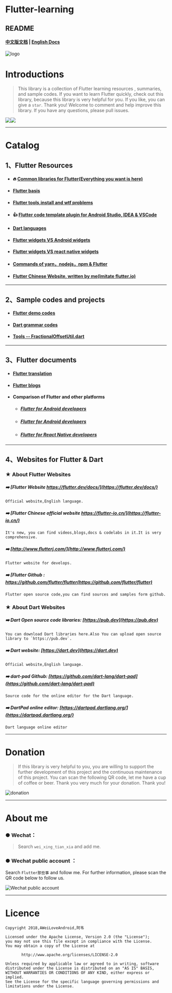# Flutter-learning

## README    

#### [中文版文档](https://github.com/AweiLoveAndroid/Flutter-learning/blob/master/README.md)   |   [English Docs](https://github.com/AweiLoveAndroid/Flutter-learning/blob/master/README-EN.md)

![logo](https://github.com/AweiLoveAndroid/Flutter-learning/blob/master/pics/logo.png?raw=true)


# Introductions

> This library is a collection of Flutter learning resources , summaries, and sample codes. If you want to learn Flutter quickly, check out this library, because this library is very helpful for you. If you like, you can give a `star`. Thank you! Welcome to comment and help improve this library. If you have any questions, please pull issues.

![](https://img.shields.io/badge/platform-android-lightgreen.svg)![](https://img.shields.io/badge/platform-ios-lightgreen.svg)

----

# Catalog

## 1、Flutter Resources

* #### :fire:   [Common libraries for Flutter(Everything you want is here)](https://github.com/AweiLoveAndroid/Flutter-learning/blob/master/readme/Flutter%E7%9A%84%E9%9C%80%E8%A6%81%E4%B8%8E%E5%8E%9F%E7%94%9F%E4%BA%A4%E4%BA%92%E7%9A%84%E4%B8%80%E4%BA%9B%E5%B8%B8%E7%94%A8%E5%BA%93/English_docs/Common%20libraries%20for%20Flutter.md)

* #### [Flutter basis](https://www.jianshu.com/p/2c9867e737a1)

* #### [Flutter tools,install and wtf problems](https://github.com/AweiLoveAndroid/Flutter-learning/blob/master/readme/Flutter%E4%BB%8E%E9%85%8D%E7%BD%AE%E5%AE%89%E8%A3%85%E5%88%B0%E5%A1%AB%E5%9D%91%E6%8C%87%E5%8D%97%E8%AF%A6%E8%A7%A3.md)


* #### :+1: [Flutter code template plugin for Android Studio, IDEA & VSCode](https://github.com/AweiLoveAndroid/Flutter-learning/tree/master/code_plugins)

* #### [Dart languages](https://github.com/AweiLoveAndroid/Flutter-learning/blob/master/readme/Dart%E8%AF%AD%E6%B3%95.md)

* #### [Flutter widgets VS Android widgets](https://github.com/AweiLoveAndroid/Flutter-learning/blob/master/readme/Flutter%E5%92%8C%E5%8E%9F%E7%94%9FAndroid%E6%8E%A7%E4%BB%B6%E5%AF%B9%E6%AF%94.md)

* #### [Flutter widgets VS react native widgets](https://github.com/AweiLoveAndroid/Flutter-learning/blob/master/readme/Flutter%E5%92%8Creact%20native%E7%9A%84%E5%AF%B9%E6%AF%94.md)

* #### [Commands of yarn，nodejs，npm & Flutter](https://github.com/AweiLoveAndroid/Flutter-learning/blob/master/readme/yarn%EF%BC%8Cnodejs%EF%BC%8Cnpm%EF%BC%8CFlutter%E6%9C%89%E5%85%B3%E5%91%BD%E4%BB%A4.md)

* #### [Flutter Chinese Website, written by me(Imitate flutter.io)](https://github.com/AweiLoveAndroid/FlutterWebsiteCN_Mine)

----


## 2、Sample codes and projects


* #### [Flutter demo codes](https://github.com/AweiLoveAndroid/Flutter-learning/tree/master/projects/flutter-demo)


* #### [Dart grammar codes](https://github.com/AweiLoveAndroid/Flutter-learning/tree/master/projects/dart_demo/test)

* #### [Tools -- FractionalOffsetUtil.dart](https://github.com/AweiLoveAndroid/Flutter-learning/blob/master/projects/flutter-demo/util/FractionalOffsetUtil.dart)

----


## 3、Flutter documents

* #### [Flutter translation](https://github.com/AweiLoveAndroid/Flutter-learning/blob/master/flutter-learning-doc-resources/%E5%AE%98%E6%96%B9%E6%96%87%E6%A1%A3%E8%AF%91%E6%96%87/Android%E5%BC%80%E5%8F%91%E8%80%85%E5%8F%82%E8%80%83.md)

* #### [Flutter blogs](https://github.com/AweiLoveAndroid/Flutter-learning/blob/master/flutter-learning-doc-resources/Flutter%E6%9C%89%E5%85%B3%E5%8D%9A%E5%AE%A2%E8%AE%B2%E8%A7%A3.md)

* #### Comparison of Flutter and other platforms

  * ##### [Flutter for Android developers](https://github.com/AweiLoveAndroid/Flutter-learning/blob/master/flutter-learning-doc-resources/%E5%AE%98%E6%96%B9%E6%96%87%E6%A1%A3%E8%AF%91%E6%96%87/Android%E5%BC%80%E5%8F%91%E8%80%85%E5%8F%82%E8%80%83.md)
  
  * ##### [Flutter for Android developers]()
  
  * ##### [Flutter for React Native developers]()

----


## 4、Websites for Flutter & Dart

###  ★   About Flutter Websites

##### :arrow_right: [Flutter Website     https://flutter.dev/docs/](https://flutter.dev/docs/)   
    Official website,English language.

##### :arrow_right: [Flutter Chinese official website      https://flutter-io.cn/](https://flutter-io.cn/)  
    It's new, you can find videos,blogs,docs & codelabs in it.It is very comprehensive.


##### :arrow_right: [http://www.flutterj.com/](http://www.flutterj.com/)  
    Flutter website for develops.

##### :arrow_right: [Flutter Github :  https://github.com/flutter/flutter(https://github.com/flutter/flutter)
    Flutter open source code,you can find sources and samples form github.

###  ★   About Dart Websites

##### :arrow_right: Dart Open source code libraries:  [https://pub.dev](https://pub.dev)    
    You can download Dart libraries here.Also You can upload open source library to `https://pub.dev`.


##### :arrow_right: Dart website:   [https://dart.dev](https://dart.dev)  
    Official website,English language.

##### :arrow_right: dart-pad Github:   [https://github.com/dart-lang/dart-pad](https://github.com/dart-lang/dart-pad)    
    Source code for the online editor for the Dart language.

##### :arrow_right: DartPad online editor:   [https://dartpad.dartlang.org/](https://dartpad.dartlang.org/)    
    Dart language online editor

----

# Donation

> If this library is very helpful to you, you are willing to support the further development of this project and the continuous maintenance of this project. You can scan the following QR code, let me have a cup of coffee or beer. Thank you very much for your donation. Thank you!

![donation](https://github.com/AweiLoveAndroid/Flutter-learning/blob/master/pics/donation.png?raw=true)

----


# About me

###  ●  Wechat：

> Search `wei_xing_tian_xia` and add me.

###  ●  Wechat public account ：

Search `Flutter那些事` and follow me. For further information, please scan the QR code below to follow us.

![Wechat public account](https://github.com/AweiLoveAndroid/Flutter-learning/blob/master/pics/%E5%85%AC%E4%BC%97%E5%8F%B7%E4%BA%8C%E7%BB%B4%E7%A0%81.jpg?raw=true)

----

# Licence

```
Copyright 2018,AWeiLoveAndroid,阿韦

Licensed under the Apache License, Version 2.0 (the "License");
you may not use this file except in compliance with the License.
You may obtain a copy of the License at

       http://www.apache.org/licenses/LICENSE-2.0

Unless required by applicable law or agreed to in writing, software
distributed under the License is distributed on an "AS IS" BASIS,
WITHOUT WARRANTIES OR CONDITIONS OF ANY KIND, either express or implied.
See the License for the specific language governing permissions and
limitations under the License.
```
